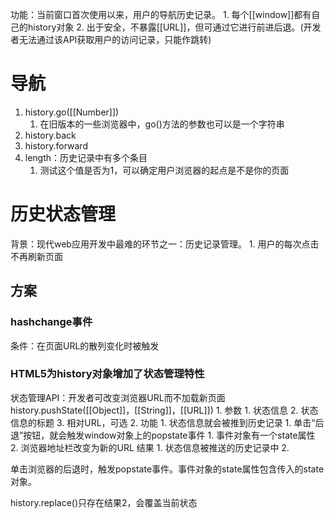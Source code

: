 功能：当前窗口首次使用以来，用户的导航历史记录。
	1. 每个[[window]]都有自己的history对象
	2. 出于安全，不暴露[[URL]]，但可通过它进行前进后退。(开发者无法通过该API获取用户的访问记录，只能作跳转)
# 导航
1. history.go([[Number]])
	1. 在旧版本的一些浏览器中，go()方法的参数也可以是一个字符串
2. history.back
3. history.forward
4. length：历史记录中有多个条目
	1. 测试这个值是否为1，可以确定用户浏览器的起点是不是你的页面
# 历史状态管理
背景：现代web应用开发中最难的环节之一：历史记录管理。
	1. 用户的每次点击不再刷新页面
## 方案
### hashchange事件
条件：在页面URL的散列变化时被触发

### HTML5为history对象增加了状态管理特性
状态管理API：开发者可改变浏览器URL而不加载新页面
history.pushState([[Object]]，[[String]]，[[URL]])
	1. 参数
		1. 状态信息
		2. 状态信息的标题
		3. 相对URL，可选
	2. 功能
		1. 状态信息就会被推到历史记录
			1. 单击“后退”按钮，就会触发window对象上的popstate事件
				1. 事件对象有一个state属性
		2. 浏览器地址栏改变为新的URL
结果
	1. 状态信息被推送的历史记录中
	2. 

单击浏览器的后退时，触发popstate事件。事件对象的state属性包含传入的state对象。

history.replace()只存在结果2，会覆盖当前状态